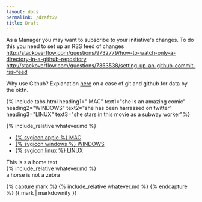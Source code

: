 ```yaml
---
layout: docs
permalink: /draft2/
title: Draft
---
```


As a Manager you may want to subscribe to your initiative's changes. To do this you need to set up an RSS feed of changes
http://stackoverflow.com/questions/9732779/how-to-watch-only-a-directory-in-a-github-repository
http://stackoverflow.com/questions/7353538/setting-up-an-github-commit-rss-feed


Why use Github?
Explanation [here](http://blog.okfn.org/2013/07/02/git-and-github-for-data/) on a case of git and github for data by the okfn.

{% include tabs.html heading1=" MAC" text1="she is an amazing comic" heading2="WINDOWS" text2="she has been harrassed on twitter" heading3="LINUX" text3="she stars in this movie as a subway worker"%}


{% include_relative whatever.md %}

<div>

  <!-- Nav tabs -->
  <ul class="nav nav-tabs" role="tablist">
    <li role="presentation" class="active"><a href="#home" aria-controls="home" role="tab" data-toggle="tab">{% svgicon apple %} MAC</a></li>
    <li role="presentation"><a href="#whatever" aria-controls="whatever" role="tab" data-toggle="tab">{% svgicon windows %} WINDOWS</a></li>
    <li role="presentation"><a href="#horse" aria-controls="horse" role="tab" data-toggle="tab">{% svgicon linux %} LINUX</a></li>  </ul>

  <!-- Tab panes -->
  <div class="tab-content">
    <div role="tabpanel" class="tab-pane active" id="home">This is s a home text</div>
    <div role="tabpanel" class="tab-pane" id="whatever">{% include_relative whatever.md %}</div>
    <div role="tabpanel" class="tab-pane" id="horse">a horse is not a zebra</div>
   </div>

</div>


{% capture mark %}
{% include_relative whatever.md %}
{% endcapture %}
{{ mark | markdownify }}

